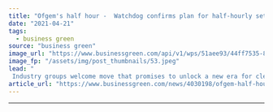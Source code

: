 ```yaml
---
title: "Ofgem's half hour -  Watchdog confirms plan for half-hourly settlement across retail electricity market"
date: "2021-04-21"
tags: 
  - business green
source: "business green"
image_url: "https://www.businessgreen.com/api/v1/wps/51aee93/44ff7535-87df-4a12-a994-107aa7697c39/7/smart-meter-generic-185x114.jpeg"
image_fp: "/assets/img/post_thumbnails/53.jpeg"
lead: "
 Industry groups welcome move that promises to unlock a new era for clean technologies and flexible grids ..."
article_url: "https://www.businessgreen.com/news/4030198/ofgem-half-hour-watchdog-confirms-plan-half-hourly-settlement-retail-electricity-market"
---
```


---
